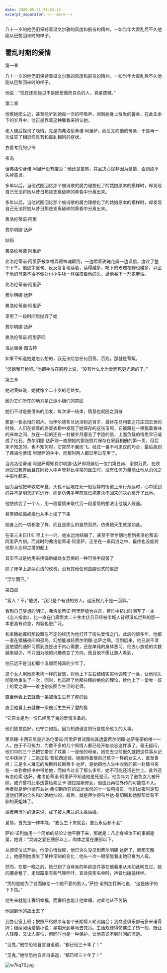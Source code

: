 ```yaml
---
date: 2020-05-21 21:53:52
excerpt_separator: <!--more-->
---
```

八十一岁的他仍旧保持着温文尔雅的风度和振奋的精神，一如当年大霍乱后不久他刚从巴黎回来时的样子。 
<!--more-->
## 霍乱时期的爱情  


第一章  

八十一岁的他仍旧保持着温文尔雅的风度和振奋的精神，一如当年大霍乱后不久他刚从巴黎回来时的样子。  

他说：“现在还能碰见不是因爱情而自杀的人，真是遗憾。”  

第二章  

他离她那么近，甚至能听到她每一次的呼吸声，闻到她身上散发的馨香，在此生余下的岁月中，他正是靠着这种馨香来辨认她。  

老人随后探询了隐情，先是向弗洛伦蒂诺·阿里萨，而后又向他的母亲，于是再一次证实了相思病具有和霍乱相同的症状。  

衣着考究的少爷  

夜鸟  

但弗洛伦蒂诺·阿里萨没有接受：他还是童男，并且决心除非因为爱情，否则绝不失掉童贞。  

多年以后，当他试图回忆那个被诗歌的魔力理想化了的姑娘原本的模样时，却发现自己无法将她从昔日那些支离破碎的黄昏中分离出来。  

多年以后，当他试图回忆那个被诗歌的魔力理想化了的姑娘原本的模样时，却发现自己无法将她从昔日那些支离破碎的黄昏中分离出来。  

弗洛伦蒂诺·阿里  

费尔明娜·达萨  

姑妈  

弗洛伦蒂诺·阿里萨  

弗洛伦蒂诺·阿里萨被幸福弄得神魂颠倒，一边嚼着玫瑰花瓣一边读信，度过了整个下午。他逐字逐句、反反复复地读着，读得越多，吃下的玫瑰花瓣也越多，以至于他的母亲不得不像对付小牛犊一样强按着他的头，逼他吞下一剂蓖麻油。  

弗洛伦蒂诺·阿里萨  

费尔明娜·达萨  

弗洛伦蒂诺·阿里萨  

享用了一段时间后抛弃了她  

费尔明娜·达萨  

弗洛伦蒂诺·阿里萨同  

洛达里奥·图古特  

如果不知道她是怎么想的，我无法给您任何回答。否则，那就是背叛。  

“您朝我开枪吧。”他把手放在胸膛上说，“没有什么比为爱而死更光荣的了。”  

 第三章  

她对表妹说，她就像个二十岁的老处女。  

因为它们所在的地方是正派小姐们的禁区  

她们不过是些借来的朋友，每次课一结束，情意也就随之消散  

那是一张永恒的照片。当伊尔德布兰达活到近百岁，最终在马利亚之花庄园去世的时候，人们在锁着的卧室衣柜中发现了她保存的这张玉照，它被藏在一摞飘着香味的床单之间，放在一起的还有一封被岁月磨去了字迹的信，上面负载的情思早已凝成了化石。费尔明娜·达萨则一直把她的那张照片保存在家庭相册的第一页，但后来不知怎的，也不知何时，它突然不翼而飞，经过一番不可思议的巧合，最后竟到了弗洛伦蒂诺·阿里萨的手中，而那时两人都已年过花甲了。  

当弗洛伦蒂诺·阿里萨得知费尔明娜·达萨即将嫁给一位门第显赫、家财万贯、在欧洲受过教育而且在同龄人中声誉非比寻常的医生时，没有任何力量能让他从消沉之中振作起来。  

因为当他把琴收进琴盒，头也不回地在死一般寂静的街道上渐行渐远时，心中感到的并不是明天即将远行，而是仿佛多年前就已抱定永不回来的决心离开了此地。  

他仿佛变了一个人，用一段爱情来取代另一段爱情的想法让他误入歧途。  

甚至把结婚戒指也从手上摘了下来  

她身上的一切都变了样，而且是那么的自然而然，仿佛她天生就是如此。  

在圣三主日[14] 早上十一时，她永远地结婚了，甚至不曾怜悯地想到弗洛伦蒂诺·阿里萨片刻。而此时的弗洛伦蒂诺·阿里萨，正坐在一条风浪之中、最终也没能将他带入忘却之境的船上  

其实不过是她用来掩饰新婚处女恐惧的一种可怜手段罢了  

除了床单上那朵贞洁的玫瑰，没有其他任何血腥仪式的痕迹  

“浮华而已。”  

 第四章  

“富人？不，”他说，“我只是个有钱的穷人，这压根儿不是一回事。”  

看到自己梦想的明证，弗洛伦蒂诺·阿里萨极为兴奋，百忙中挤出时间写了一本《恋人指南》，比一直在门廊里卖二十生太伏且已经被半城人背得滚瓜烂熟的那一本更富有诗意，内容也更广泛。  

和拿撒勒寡妇那段飘忽不定的经历为他打开了街头爱情之门。此后的很多年，他都一直在猎捕夜间的孤鸟，幻想能减轻费尔明娜·达萨之痛。但到后来，他已说不清这绝望的通奸习惯到底是出于内心需要，还是单纯的身体恶习。他去小旅馆的次数越来越少，不只因为他的兴趣改变了方向，而且他不愿让熟人看到，  

他已远不是当初那个温顺而纯真的少年了。  

这个女人用她那老狗一样的智慧，将他上下左右结结实实地调教了一番，让他彻头彻尾地重生了一次，同时，也击碎了他那些精妙绝伦的理论，给他上了一堂唯一该上的爱之课——谁也别妄图当生活的老师。  

直至他看上去就像一条被活生生开了膛的鱼  

直至他看上去就像一条被活生生开了膛的鱼  

“它原本是为一份已经见了鬼的爱情准备的。  

他们感觉良好，也守口如瓶，因为知道谨言慎行是性命攸关的大事。  

莱昂娜·卡西亚尼是弗洛伦蒂诺·阿里萨曾试图向其透露费尔明娜·达萨秘密的唯一一人。由于不可抗力，为数不多的几个知情人都已经开始淡忘这件事了。毫无疑问，他们中的三个已把它带进了坟墓：一是他的母亲，她在去世前很久就把这件事从记忆中抹掉了；二是加拉·普拉西迪娅，她服侍着像自己孩子一样的女主人，直至善终；三是令人难忘的埃斯科拉斯蒂卡·达萨，是她把他人生中收到的第一封情书夹在一本弥撒经书中带给他，而如今过去了那么多年，她不可能还活在世上。此外还有洛伦索·达萨，弗洛伦蒂诺·阿里萨不知道他是死是活，他当年为了避免女儿被开除，或许曾将此事透露给弗兰卡·德拉路斯修女，但由此再往外传的可能性不大。再者就是伊尔德布兰达·桑切斯所在的遥远省份的十一位电报员，他们发报时是知道他们俩的全名和准确地址的。最后，就是伊尔德布兰达·桑切斯和她那帮桀骜不驯的表姐妹了。  

或者用当时的话来说，成了被人用过的未婚姑娘。  

爱情，首先是一种本能，“要么生下来就会，要么永远都不会”  

萨拉·诺列加用一个简单的结论让他平静下来，那就是：凡赤身裸体干的事都是爱。她说：“灵魂之爱在腰部以上，肉体之爱在腰部以下。  

从颁奖仪式开始，他便心情忧郁，他已许久没见到费尔明娜·达萨了，而那天晚上，他感到她发生了某种深刻的变化：他头一次一眼便能看出她已身为人母。  

然而，在那一晚之前，她已到了当母亲的年龄这件事在他看来从未如此明显过，她的腰身粗了，走起路来有些气喘吁吁，宣读获奖名单时，声音也磕磕绊绊。  

“凭的是她为了钱而嫁给一个她不爱的男人。”萨拉·诺列加打断他说，“这是婊子的下下策。”  

他生来就能让寡妇幸福，而寡妇也能让他幸福，对此他从不苦恼  

他回到他的故土去了  

到办公室上班；按照严格顺序与各个长期情人轮流幽会；到商业俱乐部玩多米诺骨牌；继续阅读爱情小说；星期天到墓地去凭吊。生活规律得仿佛生了锈一般，既让人轻蔑，又让人害怕，但同时也是一种保护，让他意识不到时间的流逝。  

“见鬼，”他惊恐地自言自语道，“都已经三十年了！”  

“见鬼，”他惊恐地自言自语道，“都已经三十年了！”  


![w7kq76.jpg](https://s1.ax1x.com/2020/09/20/w7kq76.jpg)